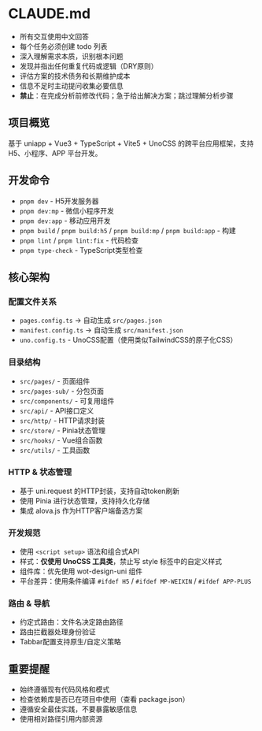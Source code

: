 # CLAUDE.md

  - 所有交互使用中文回答
  - 每个任务必须创建 todo 列表
  - 深入理解需求本质，识别根本问题
  - 发现并指出任何重复代码或逻辑（DRY原则）
  - 评估方案的技术债务和长期维护成本
  - 信息不足时主动提问收集必要信息
  - **禁止**：在完成分析前修改代码；急于给出解决方案；跳过理解分析步骤

  ## 项目概览
  基于 uniapp + Vue3 + TypeScript + Vite5 + UnoCSS 的跨平台应用框架，支持 H5、小程序、APP 平台开发。

  ## 开发命令
  - `pnpm dev` - H5开发服务器
  - `pnpm dev:mp` - 微信小程序开发
  - `pnpm dev:app` - 移动应用开发
  - `pnpm build` / `pnpm build:h5` / `pnpm build:mp` / `pnpm build:app` - 构建
  - `pnpm lint` / `pnpm lint:fix` - 代码检查
  - `pnpm type-check` - TypeScript类型检查

  ## 核心架构
  ### 配置文件关系
  - `pages.config.ts` → 自动生成 `src/pages.json`
  - `manifest.config.ts` → 自动生成 `src/manifest.json`
  - `uno.config.ts` - UnoCSS配置（使用类似TailwindCSS的原子化CSS）

  ### 目录结构
  - `src/pages/` - 页面组件
  - `src/pages-sub/` - 分包页面
  - `src/components/` - 可复用组件
  - `src/api/` - API接口定义
  - `src/http/` - HTTP请求封装
  - `src/store/` - Pinia状态管理
  - `src/hooks/` - Vue组合函数
  - `src/utils/` - 工具函数

  ### HTTP & 状态管理
  - 基于 uni.request 的HTTP封装，支持自动token刷新
  - 使用 Pinia 进行状态管理，支持持久化存储
  - 集成 alova.js 作为HTTP客户端备选方案

  ### 开发规范
  - 使用 `<script setup>` 语法和组合式API
  - 样式：**仅使用 UnoCSS 工具类**，禁止写 style 标签中的自定义样式
  - 组件库：优先使用 wot-design-uni 组件
  - 平台差异：使用条件编译 `#ifdef H5` / `#ifdef MP-WEIXIN` / `#ifdef APP-PLUS`

  ### 路由 & 导航
  - 约定式路由：文件名决定路由路径
  - 路由拦截器处理身份验证
  - Tabbar配置支持原生/自定义策略

  ## 重要提醒
  - 始终遵循现有代码风格和模式
  - 检查依赖库是否已在项目中使用（查看 package.json）
  - 遵循安全最佳实践，不要暴露敏感信息
  - 使用相对路径引用内部资源